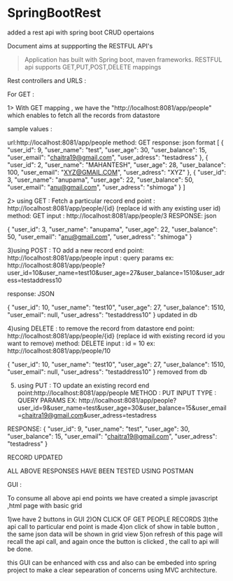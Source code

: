 # SpringBootRest
added a rest api with spring boot CRUD opertaions

Document aims at suppporting the RESTFUL API's
>Application has built with Spring boot, maven frameworks.
>RESTFUL api supports GET,PUT,POST,DELETE mappings 

Rest controllers and URLS :

For GET :

1> With GET mapping , we have the "http://localhost:8081/app/people"  which enables to fetch all the records from datastore

sample values :

url:http://localhost:8081/app/people
method: GET
response: json format
[
    {
        "user_id": 9,
        "user_name": "test",
        "user_age": 30,
        "user_balance": 15,
        "user_email": "chaitra19@gmail.com",
        "user_adress": "testadress"
    },
    {
        "user_id": 2,
        "user_name": "MAHANTESH",
        "user_age": 28,
        "user_balance": 100,
        "user_email": "XYZ@GMAIL.COM",
        "user_adress": "XYZ"
    },
    {
        "user_id": 3,
        "user_name": "anupama",
        "user_age": 22,
        "user_balance": 50,
        "user_email": "anu@gmail.com",
        "user_adress": "shimoga"
    }
]





2> using GET : Fetch a particular record 
end point : http://localhost:8081/app/people/{id}    (replace id with any existing user id)
method: GET 
input : http://localhost:8081/app/people/3
RESPONSE: json

{
    "user_id": 3,
    "user_name": "anupama",
    "user_age": 22,
    "user_balance": 50,
    "user_email": "anu@gmail.com",
    "user_adress": "shimoga"
}


3)using POST : TO add a new record 
end point: http://localhost:8081/app/people
input : query params 
ex: http://localhost:8081/app/people?user_id=10&user_name=test10&user_age=27&user_balance=1510&user_adress=testaddress10

response: JSON 

{
    "user_id": 10,
    "user_name": "test10",
    "user_age": 27,
    "user_balance": 1510,
    "user_email": null,
    "user_adress": "testaddress10"
}
updated in db 

4)using DELETE : to remove the record from datastore
end point: http://localhost:8081/app/people/{id}  (replace id with existing record id you want to remove)
method: DELETE
input : id = 10
ex: http://localhost:8081/app/people/10

{
    "user_id": 10,
    "user_name": "test10",
    "user_age": 27,
    "user_balance": 1510,
    "user_email": null,
    "user_adress": "testaddress10"
}
removed from db


5) using PUT : TO update an existing record
end point:http://localhost:8081/app/people
METHOD : PUT 
INPUT TYPE : QUERY PARAMS
EX: http://localhost:8081/app/people?user_id=9&user_name=test&user_age=30&user_balance=15&user_email=chaitra19@gmail.com&user_adress=testadress

RESPONSE: 
{
    "user_id": 9,
    "user_name": "test",
    "user_age": 30,
    "user_balance": 15,
    "user_email": "chaitra19@gmail.com",
    "user_adress": "testadress"
}

RECORD UPDATED

ALL ABOVE RESPONSES HAVE BEEN TESTED USING POSTMAN 


GUI :

To consume all above api end points we have created a simple javascript ,html page with basic grid 

1)we have 2 buttons in GUI 
2)ON CLICK OF GET PEOPLE RECORDS
3)the api call to particular end point is made
4)on click of show in table button , the same json data will be shown in grid view
5)on refresh of this page will recall the api call, and again once the button is clicked , the call to api will be done.

this GUI can be enhanced with css and also can be embeded into spring project to make a clear sepearation of concerns using MVC architecture.

















